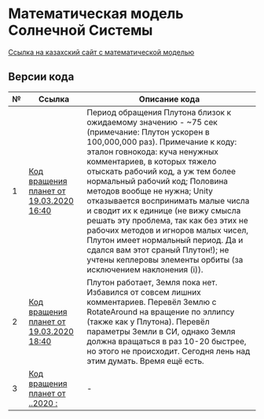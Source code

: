 # Математическая модель Солнечной Системы
[Ссылка на казахский сайт с математической моделью](http://www.dereksiz.org/matematicheskaya-modele-solnechnoj-sistemi.html)

## Версии кода
 № | Ссылка                                                        | Описание кода
---|---------------------------------------------------------------|----------------------------------------------------------------------
 1 | [Код вращения планет от 19.03.2020 16:40](/Rotate%20File/Rotate.cs) | Период обращения Плутона близок к ожидаемому значению - ~75 сек (примечание: Плутон ускорен в 100,000,000 раз). Примечание к коду: эталон говнокода: куча ненужных комментариев, в которых тяжело отыскать рабочий код, а уж тем более нормальный рабочий код; Половина методов вообще не нужна; Unity отказывается воспринимать малые числа и сводит их к единице (не вижу смысла решать эту проблема, так как без этих не рабочих методов и игноров малых чисел, Плутон имеет нормальный период. Да и сдался вам этот сраный Плутон!); не учтены кеплеровы элементы орбиты (за исключением наклонения (i)). 
 2 | [Код вращения планет от 19.03.2020 18:40](/Rotate%20File/Rotate%2019_03_2020.cs) |Плутон работает, Земля пока нет. Избавился от совсем лишних комментариев. Перевёл Землю с RotateAround на вращение по эллипсу (также как у Плутона). Перевёл параметры Земли в СИ, однако Земля должна вращаться в раз 10-20 быстрее, но этого не происходит. Сегодня лень над этим думать. Время ещё есть.
 3 | [Код вращения планет от ..2020 :]() |-
